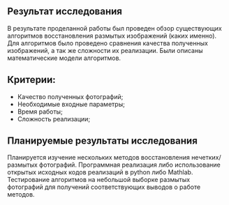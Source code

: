 ## Результат исследования

В результате проделанной работы был проведен обзор существующих алгоритмов восстановления размытых изображений (каких именно). Для алгоритмов было проведено сравнения качества полученных изображений,  а так же сложности их реализации. Были описаны математические модели алгоритмов.

## Критерии:

* Качество полученных фотографий;
* Необходимые входные параметры;
* Время работы;
* Сложность реализации;

## Планируемые результаты исследования

Планируется изучение нескольких методов восстановления нечетких/размытых фотографий. Программная реализация либо использование открытых исходных кодов реализаций в python либо Mathlab. Тестирование алгоритмов на небольшой выборке размытых фотографий для получений соответствующих выводов о работе методов.
